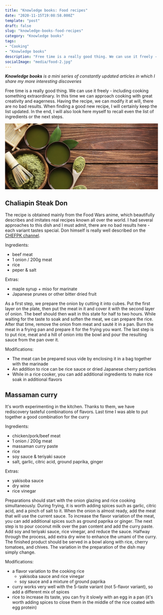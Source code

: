 ```yaml
---
title: "Knowledge books: Food recipes"
date: "2020-11-15T19:08:58.000Z"
template: "post"
draft: false
slug: "knowledge-books-food-recipes"
category: "Knowledge books"
tags:
- "Cooking"
- "Knowledge books"
description: "Free time is a really good thing. We can use it freely - including cooking something extraordinary. In this time we can approach cooking with great creativity and eagerness. Having the recipe, we can modify it at will, there are no bad results. When finding a good new recipe, I will certainly keep the list updated"
socialImage: "media/food-2.jpg"
---
```

_**Knowledge books** is a mini series of constantly updated articles in which I share my more interesting discoveries_

Free time is a really good thing. We can use it freely - including cooking something extraordinary. In this time we can approach cooking with great creativity and eagerness. Having the recipe, we can modify it at will, there are no bad results. When finding a good new recipe, I will certainly keep the list updated. In the end, I will also look here myself to recall even the list of ingredients or the next steps.

![Lets go cooking](/media/food-2.jpg)

## Chaliapin Steak Don
The recipe is obtained mainly from the Food Wars anime, which beautifully describes and imitates real recipes known all over the world. I had several approaches to this dish and I must admit, there are no bad results here - each variant tastes special. Don himself is really well described on the [CHEFPK channel](https://www.youtube.com/watch?v=6TiCcI3s6ZM).

Ingredients:
- beef meat
- 1 onion / 200g meat
- rice
- peper & salt

Extras:
- maple syrup + miso for marinate
- Japanese prunes or other bitter dried fruit

As a first step, we prepare the onion by cutting it into cubes. Put the first layer on the plate, then put the meat in it and cover it with the second layer of onion. The beef should then wait in this state for half to two hours. While waiting for the taste to soak and soften the meat, we can prepare the rice. After that time, remove the onion from meat and sauté it in a pan. Burn the meat in a frying pan and prepare it for the frying you want. The last step is to put rice, meat and a hill of onion into the bowl and pour the resulting sauce from the pan over it.

Modifications:
- The meat can be prepared sous vide by enclosing it in a bag together with the marinade
- An addition to rice can be rice sauce or dried Japanese cherry particles
- While in a rice cooker, you can add additional ingredients to make rice soak in additional flavors

## Massaman curry
It's worth experimenting in the kitchen. Thanks to them, we have rediscovery tasteful combinations of flavors. Last time I was able to put together a good combination for the curry

Ingredients:
- chicken/pork/beef meat
- 1 onion / 200g meat
- massaman curry paste
- rice
- soy sauce & teriyaki sauce
- salt, garlic, citric acid, ground paprika, ginger

Extras:
- yakisoba sauce
- dry wine 
- rice vinegar

Preparations should start with the onion glazing and rice cooking simultaneously. During frying, it is worth adding spices such as garlic, citric acid, and a pinch of salt to it. When the onion is almost ready, add the meat that will use the current sauce. To increase the flavor variation of the meat, you can add additional spices such as ground paprika or ginger. The next step is to pour coconut milk over the pan content and add the curry paste. Add soy and teriyaki sauce, rice vinegar, and reduce the sauce. Halfway through the process, add extra dry wine to enhance the umami of the curry. The finished product should be served in a bowl along with rice, cherry tomatoes, and chives. The variation in the preparation of the dish may simply change.

Modifications:
- a flavor variation to the cooking rice
    - yakisoba sauce and rice vinegar
    - soy sauce and a mixture of ground paprika
- curry works very well with the 5-taste variant (not 5-flavor variant), so add a different mix of spices
- rice to increase its taste, you can fry it slowly with an egg in a pan (it's worth adding spices to close them in the middle of the rice coated with egg protein)